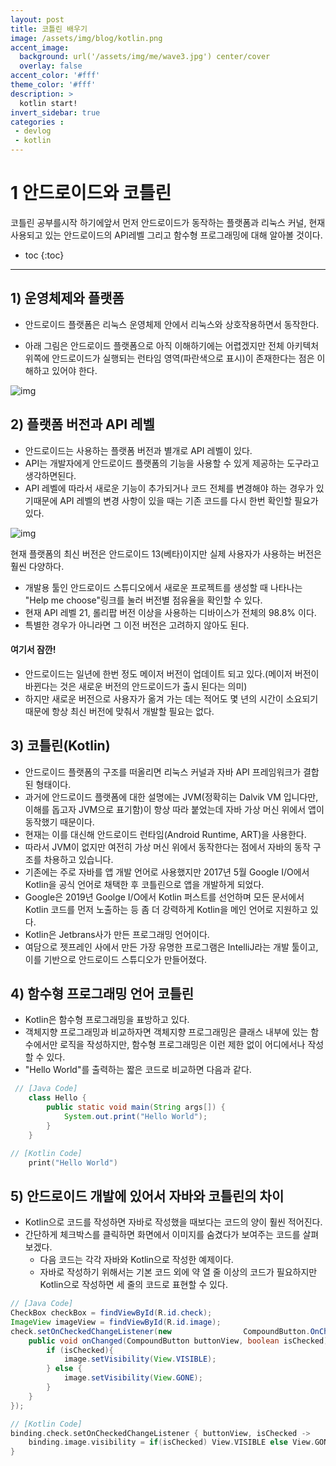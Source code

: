 ```yaml
---
layout: post
title: 코틀린 배우기
image: /assets/img/blog/kotlin.png
accent_image: 
  background: url('/assets/img/me/wave3.jpg') center/cover
  overlay: false
accent_color: '#fff'
theme_color: '#fff'
description: >
  kotlin start!
invert_sidebar: true
categories :
 - devlog	
 - kotlin
---
```


# 1 안드로이드와 코틀린

코틀린 공부를시작 하기에앞서 먼저 안드로이드가 동작하는 플랫폼과 리눅스 커널, 현재 사용되고 있는 안드로이드의 API레벨  그리고 함수형 프로그래밍에 대해 알아볼 것이다.



* toc
{:toc}
****



## 1) 운영체제와 플랫폼

- 안드로이드 플랫폼은 리눅스 운영체제 안에서 리눅스와 상호작용하면서 동작한다.

- 아래 그림은 안드로이드 플랫폼으로 아직 이해하기에는 어렵겠지만 전체 아키텍처 위쪽에 안드로이드가 실행되는 런타임 영역(파란색으로 표시)이 존재한다는 점은 이해하고 있어야 한다.

![img](https://190938973-files.gitbook.io/~/files/v0/b/gitbook-x-prod.appspot.com/o/spaces%2Fa4oGyVd5h5iQeplBqkqY%2Fuploads%2FQEajrUDfehd8zdYh38DT%2Fimage.png?alt=media&token=c05f14ec-2117-44a3-afdd-91869d2afc03)



## 2) 플랫폼 버전과 API 레벨

* 안드로이드는 사용하는 플랫폼 버전과 별개로 API 레벨이 있다.
* API는 개발자에게 안드로이드 플랫폼의 기능을 사용할 수 있게 제공하는 도구라고 생각하면된다.
* API 레벨에 따라서 새로운 기능이 추가되거나 코드 전체를 변경해야 하는 경우가 있기때문에 API 레벨의 변경 사항이 있을 때는 기존 코드를 다시 한번 확인할 필요가 있다.

![img](https://190938973-files.gitbook.io/~/files/v0/b/gitbook-x-prod.appspot.com/o/spaces%2Fa4oGyVd5h5iQeplBqkqY%2Fuploads%2F3kknI74k6RogqPCYDE46%2Fimage.png?alt=media&token=cfb4b2a5-8388-40b2-a9ab-d2172319b77b)

현재 플랫폼의 최신 버전은 안드로이드 13(베타)이지만 실제 사용자가 사용하는 버전은 훨씬 다양하다.

- 개발용 툴인 안드로이드 스튜디오에서 새로운 프로젝트를 생성할 때 나타나는 "Help me choose"링크를 눌러 버전별 점유율을 확인할 수 있다. 
- 현재 API 레벨 21, 롤리팝 버전 이상을 사용하는 디바이스가 전체의 98.8% 이다.
- 특별한 경우가 아니라면 그 이전 버전은 고려하지 않아도 된다.

#### 여기서 잠깐!

- 안드로이드는 일년에 한번 정도 메이저 버전이 업데이트 되고 있다.(메이저 버전이 바뀐다는 것은 새로운 버전의 안드로이드가 출시 된다는 의미)
- 하지만 새로운 버전으로 사용자가 옮겨 가는 데는 적어도 몇 년의 시간이 소요되기 때문에 항상 최신 버전에 맞춰서 개발할 필요는 없다.



## 3) 코틀린(Kotlin)

- 안드로이드 플랫폼의 구조를 떠올리면 리눅스 커널과 자바 API 프레임워크가 결합된 형태이다.
- 과거에 안드로이드 플랫폼에 대한 설명에는 JVM(정확히는 Dalvik VM 입니다만, 이해를 돕고자 JVM으로 표기함)이 항상 따라 붙었는데 자바 가상 머신 위에서 앱이 동작했기 때문이다.
- 현재는 이를 대신해 안드로이드 런타임(Android Runtime, ART)을 사용한다.
- 따라서 JVM이 없지만 여전히 가상 머신 위에서 동작한다는 점에서 자바의 동작 구조를 차용하고 있습니다.
- 기존에는 주로 자바를 앱 개발 언어로 사용했지만 2017년 5월 Google I/O에서 Kotlin을 공식 언어로 채택한 후 코틀린으로 앱을 개발하게 되었다.
- Google은 2019년 Goolge I/O에서 Kotlin 퍼스트를 선언하며 모든 문서에서 Kotlin 코드를 먼저 노출하는 등 좀 더 강력하게 Kotlin을 메인 언어로 지원하고 있다.
- Kotlin은 Jetbrans사가 만든 프로그래밍 언어이다.
- 여담으로 젯프레인 사에서 만든 가장 유명한 프로그램은 IntelliJ라는 개발 툴이고, 이를 기반으로 안드로이드 스튜디오가 만들어졌다.



## 4) 함수형 프로그래밍 언어 코틀린

- Kotlin은 함수형 프로그래밍을 표방하고 있다.
- 객체지향 프로그래밍과 비교하자면 객체지향 프로그래밍은 클래스 내부에 있는 함수에서만 로직을 작성하지만, 함수형 프로그래밍은 이런 제한 없이 어디에서나 작성할 수 있다.
- "Hello World"를 출력하는 짧은 코드로 비교하면 다음과 같다.



```java
 // [Java Code]
    class Hello {
        public static void main(String args[]) {
            System.out.print("Hello World");
        }
    }
```

```kotlin
// [Kotlin Code]
    print("Hello World")
```



## 5) 안드로이드 개발에 있어서 자바와 코틀린의 차이

- Kotlin으로 코드를 작성하면 자바로 작성했을 때보다는 코드의 양이 훨씬 적어진다.
- 간단하게 체크박스를 클릭하면 화면에서 이미지를 숨겼다가 보여주는 코드를 살펴보겠다.
  - 다음 코드는 각각 자바와 Kotlin으로 작성한 예제이다.
  - 자바로 작성하기 위해서는 기본 코드 외에 약 열 줄 이상의 코드가 필요하지만 Kotlin으로 작성하면 세 줄의 코드로 표현할 수 있다.

```java
// [Java Code]
CheckBox checkBox = findViewById(R.id.check);
ImageView imageView = findViewById(R.id.image);
check.setOnCheckedChangeListener(new 				CompoundButton.OnCheckedChangeListener() {
    public void onChanged(CompoundButton buttonView, boolean isChecked){
        if (isChecked){
            image.setVisibility(View.VISIBLE);
        } else {
            image.setVisibility(View.GONE);
        }
    }
});
```

```kotlin
// [Kotlin Code]
binding.check.setOnCheckedChangeListener { buttonView, isChecked ->
    binding.image.visibility = if(isChecked) View.VISIBLE else View.GONE
}
```
